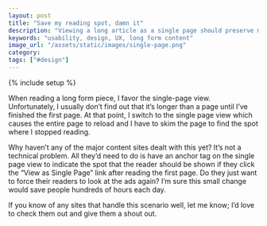 ```yaml
---
layout: post
title: "Save my reading spot, damn it"
description: "Viewing a long article as a single page should preserve my spot on the page. It's really not a difficult tech problem and a big usability win."
keywords: "usability, design, UX, long form content"
image_url: "/assets/static/images/single-page.png"
category:
tags: ["#design"]
---
```

{% include setup %}

<amp-img src="{{ IMG_PATH }}single-page.png" alt="A typical view as single page option" style="float:right;" width="400" height="128" layout="responsive"></amp-img>

When reading a long form piece, I favor the single-page view. Unfortunately, I usually don’t find out that it’s longer than a page until I’ve finished the first page. At that point, I switch to the single page view which causes the entire page to reload and I have to skim the page to find the spot where I stopped reading.

Why haven’t any of the major content sites dealt with this yet? It’s not a technical problem. All they’d need to do is have an anchor tag on the single page view to indicate the spot that the reader should be shown if they click the “View as Single Page” link after reading the first page. Do they just want to force their readers to look at the ads again? I’m sure this small change would save people hundreds of hours each day.

If you know of any sites that handle this scenario well, let me know; I’d love to check them out and give them a shout out.
